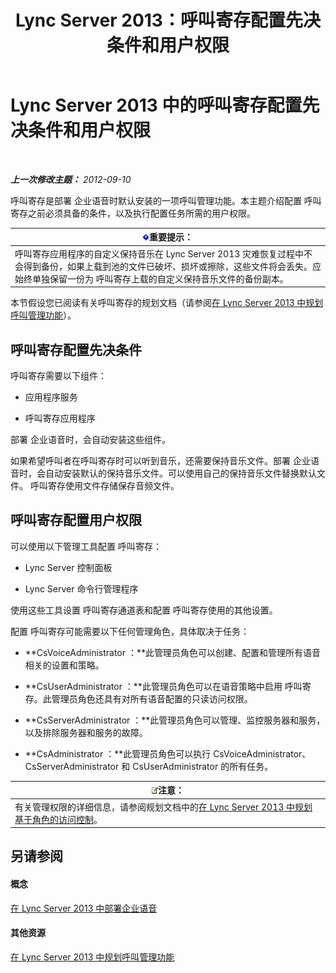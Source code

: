 ﻿---
title: Lync Server 2013：呼叫寄存配置先决条件和用户权限
TOCTitle: 呼叫寄存配置先决条件和用户权限
ms:assetid: 25b8cfe0-e4e7-487c-9e78-8c040f629059
ms:mtpsurl: https://technet.microsoft.com/zh-cn/library/Gg425730(v=OCS.15)
ms:contentKeyID: 49312281
ms.date: 05/19/2016
mtps_version: v=OCS.15
ms.translationtype: HT
---

# Lync Server 2013 中的呼叫寄存配置先决条件和用户权限

 

_**上一次修改主题：** 2012-09-10_

呼叫寄存是部署 企业语音时默认安装的一项呼叫管理功能。本主题介绍配置 呼叫寄存之前必须具备的条件，以及执行配置任务所需的用户权限。

<table>
<thead>
<tr class="header">
<th><img src="images/Gg398794.important(OCS.15).gif" title="important" alt="important" />重要提示：</th>
</tr>
</thead>
<tbody>
<tr class="odd">
<td>呼叫寄存应用程序的自定义保持音乐在 Lync Server 2013 灾难恢复过程中不会得到备份，如果上载到池的文件已破坏、损坏或擦除，这些文件将会丢失。应始终单独保留一份为 呼叫寄存上载的自定义保持音乐文件的备份副本。</td>
</tr>
</tbody>
</table>


本节假设您已阅读有关呼叫寄存的规划文档（请参阅[在 Lync Server 2013 中规划呼叫管理功能](lync-server-2013-planning-for-call-management-features.md)）。

## 呼叫寄存配置先决条件

呼叫寄存需要以下组件：

  - 应用程序服务

  - 呼叫寄存应用程序

部署 企业语音时，会自动安装这些组件。

如果希望呼叫者在呼叫寄存时可以听到音乐，还需要保持音乐文件。部署 企业语音时，会自动安装默认的保持音乐文件。可以使用自己的保持音乐文件替换默认文件。 呼叫寄存使用文件存储保存音频文件。

## 呼叫寄存配置用户权限

可以使用以下管理工具配置 呼叫寄存：

  - Lync Server 控制面板

  - Lync Server 命令行管理程序

使用这些工具设置 呼叫寄存通道表和配置 呼叫寄存使用的其他设置。

配置 呼叫寄存可能需要以下任何管理角色，具体取决于任务：

  - **CsVoiceAdministrator ：**此管理员角色可以创建、配置和管理所有语音相关的设置和策略。

  - **CsUserAdministrator ：**此管理员角色可以在语音策略中启用 呼叫寄存。此管理员角色还具有对所有语音配置的只读访问权限。

  - **CsServerAdministrator ：**此管理员角色可以管理、监控服务器和服务，以及排除服务器和服务的故障。

  - **CsAdministrator ：**此管理员角色可以执行 CsVoiceAdministrator、CsServerAdministrator 和 CsUserAdministrator 的所有任务。

<table>
<thead>
<tr class="header">
<th><img src="images/Dn783119.note(OCS.15).gif" title="note" alt="note" />注意：</th>
</tr>
</thead>
<tbody>
<tr class="odd">
<td>有关管理权限的详细信息，请参阅规划文档中的<a href="lync-server-2013-planning-for-role-based-access-control.md">在 Lync Server 2013 中规划基于角色的访问控制</a>。</td>
</tr>
</tbody>
</table>


## 另请参阅

#### 概念

[在 Lync Server 2013 中部署企业语音](lync-server-2013-deploying-enterprise-voice.md)  

#### 其他资源

[在 Lync Server 2013 中规划呼叫管理功能](lync-server-2013-planning-for-call-management-features.md)

